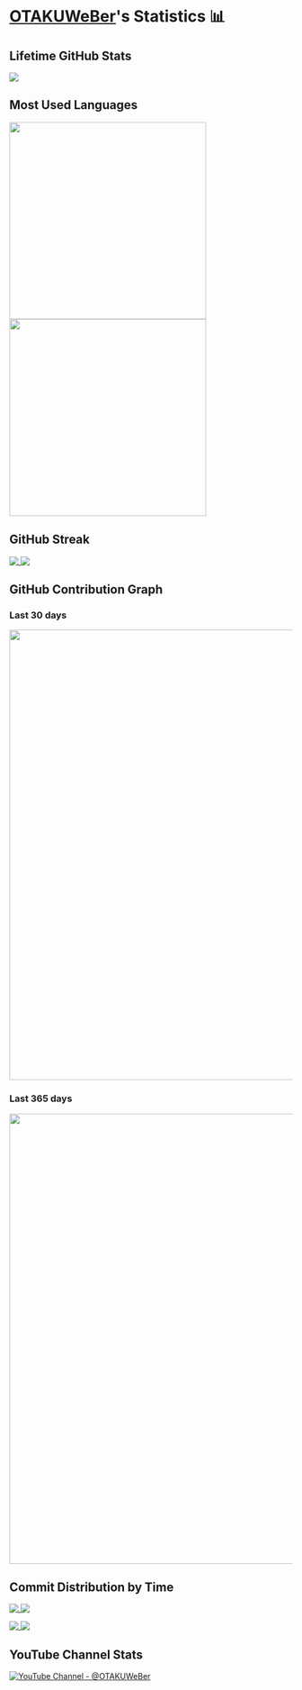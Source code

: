 # [OTAKUWeBer](https://github.com/OTAKUWeBer)'s Statistics 📊

## Lifetime GitHub Stats

<p>
  <a href = "https://github.com/OTAKUWeBer">
    <picture>
      <source media="(prefers-color-scheme: dark)" srcset="https://github-readme-stats.vercel.app/api?username=OTAKUWeBer&show_icons=true&theme=github_dark&hide_border=false&include_all_commits=true&rank_icon=percentile&number_format=long&show=reviews,discussions_started,discussions_answered,prs_merged,prs_merged_percentage">
      <source media="(prefers-color-scheme: light)" srcset="https://github-readme-stats.vercel.app/api?username=OTAKUWeBer&show_icons=true&theme=vue&hide_border=false&include_all_commits=true&rank_icon=percentile&number_format=long&show=reviews,discussions_started,discussions_answered,prs_merged,prs_merged_percentage">
      <img align="top" src="https://github-readme-stats.vercel.app/api?username=OTAKUWeBer&show_icons=true&theme=vue&hide_border=false&include_all_commits=true&rank_icon=percentile&number_format=long&show=reviews,discussions_started,discussions_answered,prs_merged,prs_merged_percentage">
    </picture>
  </a>
</p>

## Most Used Languages

<p>
  <a href = "https://github.com/OTAKUWeBer">
    <picture>
      <source media="(prefers-color-scheme: dark)" srcset="https://github-readme-stats.vercel.app/api/top-langs/?username=OTAKUWeBer&custom_title=Weber&apos;s%20Most%20Used%20Languages&layout=normal&langs_count=10&theme=github_dark&card_width=300">
      <source media="(prefers-color-scheme: light)" srcset="https://github-readme-stats.vercel.app/api/top-langs/?username=OTAKUWeBer&custom_title=Weber&apos;s%20Most%20Used%20Languages&layout=normal&langs_count=10&theme=vue&card_width=300">
      <img align="top" height="350" src="https://github-readme-stats.vercel.app/api/top-langs/?username=OTAKUWeBer&custom_title=Weber&apos;s%20Most%20Used%20Languages&layout=normal&langs_count=10&theme=vue&card_width=300">
    </picture>
  </a>

  <a href = "https://github.com/OTAKUWeBer">
    <picture>
      <source media="(prefers-color-scheme: dark)" srcset="https://github-readme-stats.vercel.app/api/top-langs/?username=OTAKUWeBer&custom_title=Weber&apos;s%20Most%20Used%20Languages&layout=donut-vertical&langs_count=10&theme=github_dark">
      <source media="(prefers-color-scheme: light)" srcset="https://github-readme-stats.vercel.app/api/top-langs/?username=OTAKUWeBer&custom_title=Weber&apos;s%20Most%20Used%20Languages&layout=donut-vertical&langs_count=10&theme=vue">
      <img align="top" height="350" src="https://github-readme-stats.vercel.app/api/top-langs/?username=OTAKUWeBer&custom_title=Weber&apos;s%20Most%20Used%20Languages&layout=donut-vertical&langs_count=10&theme=vue" >
    </picture>
  </a>
</p>


## GitHub Streak

<p>
  <a href = "https://github.com/OTAKUWeBer">
    <picture>
      <source media="(prefers-color-scheme: dark)" srcset="https://streak-stats.demolab.com?user=OTAKUWeBer&theme=github-dark-blue&date_format=j%20M%5B%20Y%5D&hide_total_contributions=true&mode=daily&card_width=300">
      <source media="(prefers-color-scheme: light)" srcset="https://streak-stats.demolab.com?user=OTAKUWeBer&theme=vue&date_format=j%20M%5B%20Y%5D&hide_total_contributions=true&mode=daily&card_width=300">
      <img align="top" src="https://streak-stats.demolab.com?user=OTAKUWeBer&theme=vue&date_format=j%20M%5B%20Y%5D&hide_total_contributions=true&mode=daily&card_width=300">
    </picture>
  </a>

  <a href = "https://github.com/OTAKUWeBer">
    <picture>
      <source media="(prefers-color-scheme: dark)" srcset="https://streak-stats.demolab.com?user=OTAKUWeBer&theme=github-dark-blue&date_format=j%20M%5B%20Y%5D&hide_total_contributions=true&mode=weekly&card_width=300">
      <source media="(prefers-color-scheme: light)" srcset="https://streak-stats.demolab.com?user=OTAKUWeBer&theme=vue&date_format=j%20M%5B%20Y%5D&hide_total_contributions=true&mode=weekly&card_width=300">
      <img align="top" src="https://streak-stats.demolab.com?user=OTAKUWeBer&theme=vue&date_format=j%20M%5B%20Y%5D&hide_total_contributions=true&mode=weekly&card_width=300">
    </picture>
  </a>
</p>

## GitHub Contribution Graph

### Last 30 days

<p>
  <a href = "https://github.com/OTAKUWeBer">
    <picture>
      <source media="(prefers-color-scheme: dark)" srcset="https://github-readme-activity-graph.vercel.app/graph?username=OTAKUWeBer&theme=github-dark&area=true&radius=4.5">
      <source media="(prefers-color-scheme: light)" srcset="https://github-readme-activity-graph.vercel.app/graph?username=OTAKUWeBer&theme=github-light&area=true&radius=4.5">
      <img align="top" width="800" src="https://github-readme-activity-graph.vercel.app/graph?username=OTAKUWeBer&theme=github-light&area=true&radius=4.5">
    </picture>
  </a>
</p>

### Last 365 days

<p>
  <a href = "https://github.com/OTAKUWeBer">
    <picture>
      <source media="(prefers-color-scheme: dark)" srcset="https://github-profile-summary-cards.vercel.app/api/cards/profile-details?username=OTAKUWeBer&theme=transparent">
      <source media="(prefers-color-scheme: light)" srcset="https://github-profile-summary-cards.vercel.app/api/cards/profile-details?username=OTAKUWeBer&theme=vue">
      <img align="top" width="800" src="https://github-profile-summary-cards.vercel.app/api/cards/profile-details?username=OTAKUWeBer&theme=vue">
    </picture>
  </a>
</p>

## Commit Distribution by Time

<p>
  <a href = "https://github.com/OTAKUWeBer">
    <picture>
      <source media="(prefers-color-scheme: dark)" srcset="https://github-profile-summary-cards.vercel.app/api/cards/productive-time?username=OTAKUWeBer&theme=transparent&utcOffset=-5">
      <source media="(prefers-color-scheme: light)" srcset="https://github-profile-summary-cards.vercel.app/api/cards/productive-time?username=OTAKUWeBer&theme=vue&utcOffset=-5">
      <img align="top" src="https://github-profile-summary-cards.vercel.app/api/cards/productive-time?username=OTAKUWeBer&theme=vue&utcOffset=-5">
    </picture>
  </a>

  <a href = "https://github.com/OTAKUWeBer">
    <picture>
      <source media="(prefers-color-scheme: dark)" srcset="https://github-profile-summary-cards.vercel.app/api/cards/productive-time?username=OTAKUWeBer&theme=transparent&utcOffset=0">
      <source media="(prefers-color-scheme: light)" srcset="https://github-profile-summary-cards.vercel.app/api/cards/productive-time?username=OTAKUWeBer&theme=vue&utcOffset=0">
      <img align="top" src="https://github-profile-summary-cards.vercel.app/api/cards/productive-time?username=OTAKUWeBer&theme=vue&utcOffset=0">
    </picture>
  </a>
</p>

<p>
  <a href = "https://github.com/OTAKUWeBer">
    <picture>
      <source media="(prefers-color-scheme: dark)" srcset="https://github-profile-summary-cards.vercel.app/api/cards/productive-time?username=OTAKUWeBer&theme=transparent&utcOffset=+1">
      <source media="(prefers-color-scheme: light)" srcset="https://github-profile-summary-cards.vercel.app/api/cards/productive-time?username=OTAKUWeBer&theme=vue&utcOffset=+1">
      <img align="top" src="https://github-profile-summary-cards.vercel.app/api/cards/productive-time?username=OTAKUWeBer&theme=vue&utcOffset=+1">
    </picture>
  </a>

  <a href = "https://github.com/OTAKUWeBer">
    <picture>
      <source media="(prefers-color-scheme: dark)" srcset="https://github-profile-summary-cards.vercel.app/api/cards/productive-time?username=OTAKUWeBer&theme=transparent&utcOffset=+5.30">
      <source media="(prefers-color-scheme: light)" srcset="https://github-profile-summary-cards.vercel.app/api/cards/productive-time?username=OTAKUWeBer&theme=vue&utcOffset=+5.30">
      <img align="top" src="https://github-profile-summary-cards.vercel.app/api/cards/productive-time?username=OTAKUWeBer&theme=vue&utcOffset=+5.30">
    </picture>
  </a>
</p>

## YouTube Channel Stats

<p>
  <a href = "https://www.youtube.com/@OTAKUWeBer">
    <picture>
      <source media="(prefers-color-scheme: dark)" srcset="https://youtube-stats-card.vercel.app/api?channelid=UC4UVNjhcM-vVw-eQ9ryNPgQ&bg_color=0d1117&title_color=1f6feb&text_color=ffffff&icon_color=1f6feb">
      <source media="(prefers-color-scheme: light)" srcset="https://youtube-stats-card.vercel.app/api?channelid=UC4UVNjhcM-vVw-eQ9ryNPgQ&theme=vue">
      <img align="top" src="https://youtube-stats-card.vercel.app/api?channelid=UC4UVNjhcM-vVw-eQ9ryNPgQ&theme=vue", alt="YouTube Channel - @OTAKUWeBer">
    </picture>
  </a>
</p>
